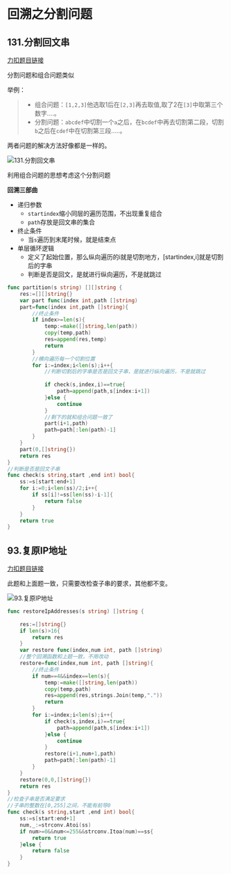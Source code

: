 # 回溯之分割问题

## 131.分割回文串

[力扣题目链接](https://leetcode-cn.com/problems/palindrome-partitioning/)

分割问题和组合问题类似

举例：

> * 组合问题：`[1,2,3]`他选取1后在`[2,3]`再去取值,取了2在`[3]`中取第三个数字….。
> * 分割问题：`abcdef`中切割一个`a`之后，在`bcdef`中再去切割第二段，切割`b`之后在`cdef`中在切割第三段.....。

两者问题的解决方法好像都是一样的。



![131.分割回文串](https://cdn.jsdelivr.net/gh/baici1/image-host/newimg/20210915142928.jpeg)

利用组合问题的思想考虑这个分割问题

**回溯三部曲**

* 递归参数
  * `startindex`缩小同层的遍历范围，不出现重复组合
  * `path`存放是回文串的集合
* 终止条件
  * 当`s`遍历到末尾时候，就是结束点
* 单层循环逻辑
  * 定义了起始位置，那么纵向遍历的i就是切割地方，[startindex,i]就是切割后的字串
  * 判断是否是回文，是就进行纵向遍历，不是就跳过



```go
func partition(s string) [][]string {
    res:=[][]string{}
    var part func(index int,path []string)
    part=func(index int,path []string){
        //终止条件
        if index>=len(s){
            temp:=make([]string,len(path))
            copy(temp,path)
            res=append(res,temp)
            return 
        }
        //横向遍历每一个切割位置
        for i:=index;i<len(s);i++{
            //判断切割后的字串是否是回文子串，是就进行纵向遍历，不是就跳过
            
            if check(s,index,i)==true{
                path=append(path,s[index:i+1])
            }else {
                continue
            }
            //剩下的就和组合问题一致了
            part(i+1,path)
            path=path[:len(path)-1]
        }
    }
    part(0,[]string{})
    return res
}
//判断是否是回文子串
func check(s string,start ,end int) bool{
    ss:=s[start:end+1]
    for i:=0;i<len(ss)/2;i++{
        if ss[i]!=ss[len(ss)-i-1]{
            return false
        }
    }
    return true
}
```

## 93.复原IP地址

[力扣题目链接](https://leetcode-cn.com/problems/restore-ip-addresses/)

此题和上面题一致，只需要改检查子串的要求，其他都不变。

![93.复原IP地址](https://cdn.jsdelivr.net/gh/baici1/image-host/newimg/20210915144233.png)

```go
func restoreIpAddresses(s string) []string {
    
    res:=[]string{}
    if len(s)>16{
        return res
    }
    var restore func(index,num int, path []string)
    //整个回溯函数和上题一致，不用改动
    restore=func(index,num int, path []string){
        //终止条件
        if num==4&&index==len(s){
            temp:=make([]string,len(path))
            copy(temp,path)
            res=append(res,strings.Join(temp,"."))
            return
        }
        for i:=index;i<len(s);i++{
            if check(s,index,i)==true{
                path=append(path,s[index:i+1])
            }else {
                continue
            }
            restore(i+1,num+1,path)
            path=path[:len(path)-1]
        }
    }
    restore(0,0,[]string{})
    return res
}
//检查子串是否满足要求
//子串的整数在[0,255]之间，不能有前导0
func check(s string,start ,end int) bool{
    ss:=s[start:end+1]
    num,_:=strconv.Atoi(ss)
    if num>=0&&num<=255&&strconv.Itoa(num)==ss{
        return true
    }else {
        return false
    }
}
```

